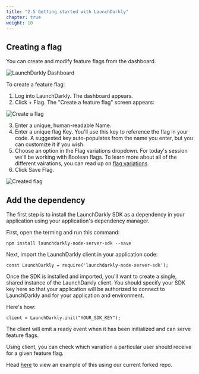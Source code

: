 ```yaml
---
title: "2.5 Getting started with LaunchDarkly"
chapter: true
weight: 10
---
```


## Creating a flag

You can create and modify feature flags from the dashboard.

<img src="https://docs.launchdarkly.com/static/10cf6c4c06a05bfa64dcd6dc205e7146/6af66/launchdarkly-dashboard.png" alt="LaunchDarkly Dashboard">

To create a feature flag:

1. Log into LaunchDarkly. The dashboard appears.
2. Click + Flag. The "Create a feature flag" screen appears:

<img src="https://docs.launchdarkly.com/static/8ffa9ff69ba073c0bf8d01cb3458b8a2/6af66/flag-new-callout.png" alt="Create a flag">

3. Enter a unique, human-readable Name.
4. Enter a unique flag Key. You'll use this key to reference the flag in your code. A suggested key auto-populates from the name you enter, but you can customize it if you wish.
5. Choose an option in the Flag variations dropdown. For today's session we'll be working with Boolean flags. To learn more about all of the different vairations, you can read up on [flag variations](https://docs.launchdarkly.com/home/flags/variations).
6. Click Save Flag.

<img src="https://docs.launchdarkly.com/static/c26632369691636aca47a7d708ec5091/6af66/flag-create.png" alt="Created flag">

## Add the dependency 

The first step is to install the LaunchDarkly SDK as a dependency in your application using your application's dependency manager.

First, open the terming and run this command: 

`npm install launchdarkly-node-server-sdk --save`

Next, import the LaunchDarkly client in your application code:

`const LaunchDarkly = require('launchdarkly-node-server-sdk');`

Once the SDK is installed and imported, you'll want to create a single, shared instance of the LaunchDarkly client. You should specify your SDK key here so that your application will be authorized to connect to LaunchDarkly and for your application and environment.

Here's how:

`client = LaunchDarkly.init("YOUR_SDK_KEY");`

The client will emit a ready event when it has been initialized and can serve feature flags.

Using client, you can check which variation a particular user should receive for a given feature flag.

Head [here](https://github.com/CircleCI-Public/aws-circleci-modernization-workshop-code/blob/main/app.js) to view an example of this using our current forked repo. 